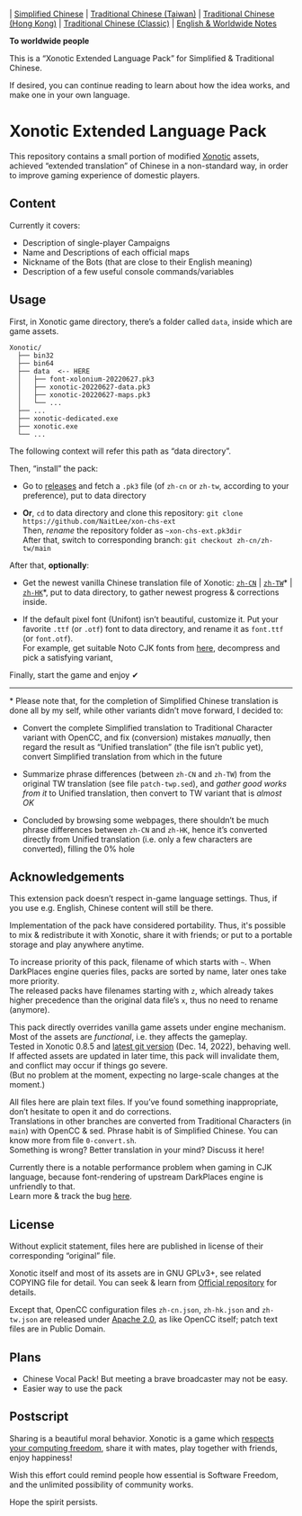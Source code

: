 
| [Simplified Chinese](../zh-cn/README.md) | [Traditional Chinese (Taiwan)](../zh-tw/README.md) | [Traditional Chinese (Hong Kong)](../zh-hk/README.md) | [Traditional Chinese (Classic)](../main/README.md) | [English & Worldwide Notes](./README.en-US.md)

**To worldwide people**

This is a “Xonotic Extended Language Pack” for Simplified & Traditional Chinese.

If desired, you can continue reading to learn about how the idea works, and make one in your own language.

# Xonotic Extended Language Pack

This repository contains a small portion of modified [Xonotic](https://xonotic.org/) assets, achieved “extended translation” of Chinese in a non-standard way, in order to improve gaming experience of domestic players.

## Content

Currently it covers:

- Description of single-player Campaigns
- Name and Descriptions of each official maps
- Nickname of the Bots (that are close to their English meaning)
- Description of a few useful console commands/variables

## Usage

First, in Xonotic game directory, there’s a folder called `data`, inside which are game assets.

```
Xonotic/
  ├── bin32
  ├── bin64
  ├── data  <-- HERE
  │   ├── font-xolonium-20220627.pk3
  │   ├── xonotic-20220627-data.pk3
  │   ├── xonotic-20220627-maps.pk3
  │   └── ...
  ├── ...
  ├── xonotic-dedicated.exe
  ├── xonotic.exe
  └── ...
```

The following context will refer this path as “data directory”.
<br />

Then, “install” the pack:

- Go to [releases](https://github.com/NaitLee/xon-chs-ext/releases) and fetch a `.pk3` file (of `zh-cn` or `zh-tw`, according to your preference), put to data directory

- **Or**, `cd` to data directory and clone this repository: `git clone https://github.com/NaitLee/xon-chs-ext`  
  Then, *rename* the repository folder as `~xon-chs-ext.pk3dir`  
  After that, switch to corresponding branch: `git checkout zh-cn/zh-tw/main`

After that, **optionally**:

- Get the newest vanilla Chinese translation file of Xonotic: [`zh-CN`](https://gitlab.com/xonotic/xonotic-data.pk3dir/-/raw/master/common.zh_CN.po?inline=false) | [`zh-TW`](https://gitlab.com/xonotic/xonotic-data.pk3dir/-/raw/master/common.zh_TW.po?inline=false)\* | [`zh-HK`](https://gitlab.com/xonotic/xonotic-data.pk3dir/-/raw/master/common.zh_HK.po?inline=false)\*, put to data directory, to gather newest progress & corrections inside.

- If the default pixel font (Unifont) isn’t beautiful, customize it. Put your favorite `.ttf` (or `.otf`) font to data directory, and rename it as `font.ttf` (or `font.otf`).  
  For example, get suitable Noto CJK fonts from [here](https://github.com/googlefonts/noto-cjk/releases), decompress and pick a satisfying variant,

Finally, start the game and enjoy ✔

----

\* Please note that, for the completion of Simplified Chinese translation is done all by my self, while other variants didn’t move forward, I decided to:

- Convert the complete Simplified translation to Traditional Character variant with OpenCC, and fix (conversion) mistakes *manually*, then regard the result as “Unified translation” (the file isn’t public yet), convert Simplified translation from which in the future

- Summarize phrase differences (between `zh-CN` and `zh-TW`) from the original TW translation (see file `patch-twp.sed`), and *gather good works from it* to Unified translation, then convert to TW variant that is *almost OK*

- Concluded by browsing some webpages, there shouldn’t be much phrase differences between `zh-CN` and `zh-HK`, hence it’s converted directly from Unified translation (i.e. only a few characters are converted), filling the 0% hole

## Acknowledgements

This extension pack doesn’t respect in-game language settings. Thus, if you use e.g. English, Chinese content will still be there.

Implementation of the pack have considered portability. Thus, it's possible to mix & redistribute it with Xonotic, share it with friends; or put to a portable storage and play anywhere anytime.

To increase priority of this pack, filename of which starts with `~`. When DarkPlaces engine queries files, packs are sorted by name, later ones take more priority.  
The released packs have filenames starting with `z`, which already takes higher precedence than the original data file’s `x`, thus no need to rename (anymore).

This pack directly overrides vanilla game assets under engine mechanism. Most of the assets are *functional*, i.e. they affects the gameplay.  
Tested in Xonotic 0.8.5 and [latest git version](https://gitlab.com/xonotic/xonotic/-/wikis/Repository_Access) (Dec. 14, 2022), behaving well.  
If affected assets are updated in later time, this pack will invalidate them, and conflict may occur if things go severe.  
(But no problem at the moment, expecting no large-scale changes at the moment.)

All files here are plain text files. If you’ve found something inappropriate, don’t hesitate to open it and do corrections.  
Translations in other branches are converted from Traditional Characters (in `main`) with OpenCC & sed. Phrase habit is of Simplified Chinese. You can know more from file `0-convert.sh`.  
Something is wrong? Better translation in your mind? Discuss it here!

Currently there is a notable performance problem when gaming in CJK language, because font-rendering of upstream DarkPlaces engine is unfriendly to that.  
Learn more & track the bug [here](https://github.com/DarkPlacesEngine/darkplaces/issues/49).

## License

Without explicit statement, files here are published in license of their corresponding “original” file.

Xonotic itself and most of its assets are in GNU GPLv3+, see related COPYING file for detail. You can seek & learn from [Official repository](https://gitlab.com/xonotic/) for details.

Except that, OpenCC configuration files `zh-cn.json`, `zh-hk.json` and `zh-tw.json` are released under [Apache 2.0](https://github.com/BYVoid/OpenCC/blob/master/LICENSE), as like OpenCC itself; patch text files are in Public Domain.

## Plans

- Chinese Vocal Pack! But meeting a brave broadcaster may not be easy.
- Easier way to use the pack

## Postscript

Sharing is a beautiful moral behavior. Xonotic is a game which [respects your computing freedom](https://www.gnu.org/philosophy/free-sw.html), share it with mates, play together with friends, enjoy happiness!

Wish this effort could remind people how essential is Software Freedom, and the unlimited possibility of community works.

Hope the spirit persists.
